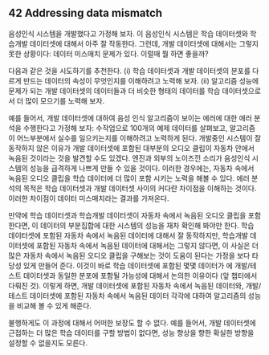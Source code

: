 ## 42 Addressing data mismatch

음성인식 시스템을 개발했다고 가정해 보자. 이 음성인식 시스템은 학습 데이터셋와 학습개발 데이터셋에 대해서 아주 잘 작동한다. 그런데, 개발 데이터셋에 대해서는 그렇지 못한 상황이다: 데이터 미스매치 문제가 있다. 이럴때 뭘 하면 좋을까?

다음과 같은 것을 시도하기를 추천한다. (i) 학습 데이터셋과 개발 데이터셋의 분포를 다르게 만드는 데이터의 속성이 무엇인지를 이해하려고 노력해 보자. (ii) 알고리즘 성능에 문제가 되는 개발 데이터셋의 데이터들과 더 비슷한 형태의 데이터를 학습 데이터셋으로서 더 많이 모으기를 노력해 보자.

예를 들어서, 개발 데이터셋에 대하여 음성 인식 알고리즘이 보이는 에러에 대한 에러 분석을 수행한다고 가정해 보자: 수작업으로 100개의 예제 데이터를 살펴보고, 알고리즘이 어느부분에서 실수를 일으키는지를 이해하려고 노력하게 된다. 개발중인 시스템이 잘 동작하지 않은 이유가 개발 데이터셋에 포함된 대부분의 오디오 클립이 자동차 안에서 녹음된 것이라는 것을 발견할 수도 있겠다. 엔진과 외부의 노이즈낀 소리가 음성인식 시스템의 성능을 급격하게 나쁘게 만들 수 있을 것이다. 이러한 경우에는, 자동차 속에서 녹음된 오디오 클립을 학습 데이터에 더 많이 포함 시키는 노력을 해볼 수 있다. 에러 분석의 목적은 학습 데이터셋과 개발 데이터셋 사이의 커다란 차이점을 이해하는 것이다. 이러한 차이점이 데이터 미스매치라는 결과를 가져온다.

만약에 학습 데이터셋과 학습개발 데이터셋이 자동차 속에서 녹음된 오디오 클립을 포함한다면, 이 데이터의 부분집합에 대한 시스템의 성능을 재차 확인해 봐야만 한다. 학습 데이터셋에 포함된 자동차 속에서 녹음된 데이터에 대해서 잘 동작하지만, 학습개발 데이터셋에 포함된 자동차 속에서 녹음된 데이터에 대해서는 그렇지 않다면, 이 사실은 더 많은 자동차 속에서 녹음된 오디오 클립을 구해보는 것이 도움이 된다는 가정을 보다 타당성 있게 만들어 준다. 이것이 바로 학습 데이터셋에 포함된 몇몇 데이터가 에 개발/테스트 데이터셋과 동일한 분포에 포함될 가능성에 대해서 논의한 이유이다 (앞 챕터에서 다뤄진 것). 이렇게 하면, 개발 데이터셋에 포함된 자동차 속에서 녹음된 데이터와, 개발/테스트 데이터셋에 포함된 자동차 속에서 녹음된 데이터 각각에 대하여 알고리즘의 성능을 비교해 볼 수 있게 해준다.

불행하게도 이 과정에 대해서 어떠한 보장도 할 수 없다. 예를 들어서, 개발 데이터셋에 근접하는 더 많은 학습 데이터를 구할 방법이 없다면, 성능 향상을 향한 확실한 방향을 설정할 수 없을지도 모른다.
